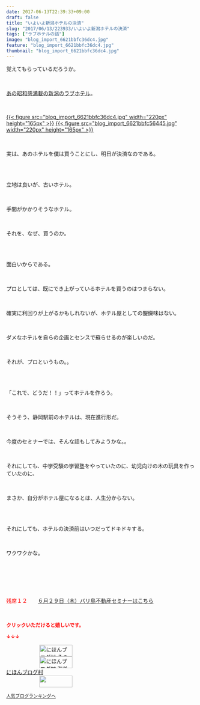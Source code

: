```yaml
---
date: 2017-06-13T22:39:33+09:00
draft: false
title: "いよいよ新潟ホテルの決済"
slug: "2017/06/13/223933/いよいよ新潟ホテルの決済"
tags: ["ラブホテルの話"]
image: "blog_import_6621bbfc36dc4.jpg"
feature: "blog_import_6621bbfc36dc4.jpg"
thumbnail: "blog_import_6621bbfc36dc4.jpg"
---
```

<p>覚えてもらっているだろうか。</p><p> </p><p><a href="entry-12265036586.html" target="_blank"><span style="text-decoration: underline;">あの昭和感満載の新潟のラブホテル</span></a>。</p><p> </p><p><a href="blog_import_6621bbfc36dc4.jpg">{{< figure src="blog_import_6621bbfc36dc4.jpg" width="220px" height="165px" >}}</a> <a href="blog_import_6621bbfc56445.jpg">{{< figure src="blog_import_6621bbfc56445.jpg" width="220px" height="165px" >}}</a></p><p> </p><p>実は、あのホテルを僕は買うことにし、明日が決済なのである。</p><p> </p><p><br/>立地は良いが、古いホテル。</p><p> </p><p>手間がかかりそうなホテル。</p><p> </p><p>それを、なぜ、買うのか。</p><p> </p><p><br/>面白いからである。</p><p> </p><p>プロとしては、既にでき上がっているホテルを買うのはつまらない。</p><p> </p><p>確実に利回りが上がるかもしれないが、ホテル屋としての醍醐味はない。</p><p> </p><p>ダメなホテルを自らの企画とセンスで蘇らせるのが楽しいのだ。</p><p> </p><p>それが、プロというもの。。</p><p> </p><p><br/>「これで、どうだ！！」ってホテルを作ろう。</p><p> </p><p>そうそう、静岡駅前のホテルは、現在進行形だ。</p><p> </p><p>今度のセミナーでは、そんな話もしてみようかな。。</p><p> </p><p>それにしても、中学受験の学習塾をやっていたのに、幼児向けの木の玩具を作っていたのに、</p><p> </p><p>まさか、自分がホテル屋になるとは、人生分からない。</p><p> </p><p><br/>それにしても、ホテルの決済前はいつだってドキドキする。</p><p> </p><p>ワクワクかな。</p><p> </p><p> </p><p> </p><p><span style="color: rgb(255, 0, 0);">残席１２</span>　　<a href="entry-12281115043.html" target="_blank">６月２９日（木）バリ島不動産セミナーはこちら</a></p><p> </p><p><font color="#ff0000" size="2"><strong>クリックいただけると嬉しいです。</strong></font></p><p><font color="#ff0000" size="2"><strong>↓↓↓</strong></font></p><p><a href="ranking.html?p_cid=01260127" id="&amp;blogmura_banner" target="_blank"><img alt="にほんブログ村 その他生活ブログ 不動産投資へ" border="0" height="31" src="data:image/svg+xml;charset=utf-8,%3Csvg%20xmlns%3D%22http%3A%2F%2Fwww.w3.org%2F2000%2Fsvg%22%20title%3D%22Placeholder%20for%20Images%22%20role%3D%22presentation%22%20viewBox%3D%220%200%2088%2031%22%20%2F%3E" width="88" data-src="//life.blogmura.com/hudousantoushi/img/hudousantoushi88_31.gif" style="aspect-ratio: auto 88 / 31;"/><noscript><img alt="にほんブログ村 その他生活ブログ 不動産投資へ" border="0" height="31" src="//life.blogmura.com/hudousantoushi/img/hudousantoushi88_31.gif" width="88"></noscript></a><br/><a href="ranking.html?p_cid=01260127" target="_blank"><img alt="にほんブログ村 海外生活ブログ バリ島情報へ" border="0" height="31" src="data:image/svg+xml;charset=utf-8,%3Csvg%20xmlns%3D%22http%3A%2F%2Fwww.w3.org%2F2000%2Fsvg%22%20title%3D%22Placeholder%20for%20Images%22%20role%3D%22presentation%22%20viewBox%3D%220%200%2088%2031%22%20%2F%3E" width="88" data-src="https://img-proxy.blog-video.jp/images?url=http%3A%2F%2Foverseas.blogmura.com%2Fbali%2Fimg%2Fbali88_31.gif" style="aspect-ratio: auto 88 / 31;"/><noscript><img alt="にほんブログ村 海外生活ブログ バリ島情報へ" border="0" height="31" src="https://img-proxy.blog-video.jp/images?url=http%3A%2F%2Foverseas.blogmura.com%2Fbali%2Fimg%2Fbali88_31.gif" width="88"></noscript></a><br/><a href="ranking.html?p_cid=01260127" target="_blank">にほんブログ村</a><br/><a href="link.php?1804582" title="人気ブログランキングへ"><img border="0" height="31" src="data:image/svg+xml;charset=utf-8,%3Csvg%20xmlns%3D%22http%3A%2F%2Fwww.w3.org%2F2000%2Fsvg%22%20title%3D%22Placeholder%20for%20Images%22%20role%3D%22presentation%22%20viewBox%3D%220%200%2088%2031%22%20%2F%3E" width="88" data-src="https://blog.with2.net/img/banner/banner_22.gif" style="aspect-ratio: auto 88 / 31;"/><noscript><img border="0" height="31" src="https://blog.with2.net/img/banner/banner_22.gif" width="88"></noscript></a></p><p><a href="link.php?1804582" style="font-size: 12px;">人気ブログランキングへ</a></p>

